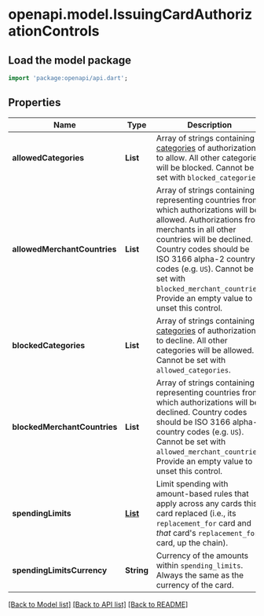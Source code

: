 # openapi.model.IssuingCardAuthorizationControls

## Load the model package
```dart
import 'package:openapi/api.dart';
```

## Properties
Name | Type | Description | Notes
------------ | ------------- | ------------- | -------------
**allowedCategories** | **List<String>** | Array of strings containing [categories](https://stripe.com/docs/api#issuing_authorization_object-merchant_data-category) of authorizations to allow. All other categories will be blocked. Cannot be set with `blocked_categories`. | [optional] [default to const []]
**allowedMerchantCountries** | **List<String>** | Array of strings containing representing countries from which authorizations will be allowed. Authorizations from merchants in all other countries will be declined. Country codes should be ISO 3166 alpha-2 country codes (e.g. `US`). Cannot be set with `blocked_merchant_countries`. Provide an empty value to unset this control. | [optional] [default to const []]
**blockedCategories** | **List<String>** | Array of strings containing [categories](https://stripe.com/docs/api#issuing_authorization_object-merchant_data-category) of authorizations to decline. All other categories will be allowed. Cannot be set with `allowed_categories`. | [optional] [default to const []]
**blockedMerchantCountries** | **List<String>** | Array of strings containing representing countries from which authorizations will be declined. Country codes should be ISO 3166 alpha-2 country codes (e.g. `US`). Cannot be set with `allowed_merchant_countries`. Provide an empty value to unset this control. | [optional] [default to const []]
**spendingLimits** | [**List<IssuingCardSpendingLimit>**](IssuingCardSpendingLimit.md) | Limit spending with amount-based rules that apply across any cards this card replaced (i.e., its `replacement_for` card and _that_ card's `replacement_for` card, up the chain). | [optional] [default to const []]
**spendingLimitsCurrency** | **String** | Currency of the amounts within `spending_limits`. Always the same as the currency of the card. | [optional] 

[[Back to Model list]](../README.md#documentation-for-models) [[Back to API list]](../README.md#documentation-for-api-endpoints) [[Back to README]](../README.md)


